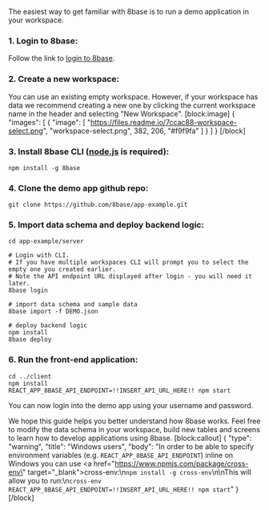 The easiest way to get familiar with 8base is to run a demo application in your workspace.

### 1. Login to 8base:
Follow the link to <a href="https://app.8base.com" target="_blank">login to 8base</a>.

### 2. Create a new workspace:
You can use an existing empty workspace. However, if your workspace has data we recommend creating a new one by clicking the current workspace name in the header and selecting "New Workspace".
[block:image]
{
  "images": [
    {
      "image": [
        "https://files.readme.io/7ccac88-workspace-select.png",
        "workspace-select.png",
        382,
        206,
        "#f9f9fa"
      ]
    }
  ]
}
[/block]
### 3. Install 8base CLI (<a href="https://nodejs.org/" target="_blank">node.js</a> is required):
```
npm install -g 8base
```

### 4. Clone the demo app github repo:
```
git clone https://github.com/8base/app-example.git
```

### 5. Import data schema and deploy backend logic:
```
cd app-example/server

# Login with CLI. 
# If you have multiple workspaces CLI will prompt you to select the empty one you created earlier.
# Note the API endpoint URL displayed after login - you will need it later.
8base login

# import data schema and sample data
8base import -f DEMO.json

# deploy backend logic
npm install
8base deploy
```

### 6. Run the front-end application:
```
cd ../client
npm install
REACT_APP_8BASE_API_ENDPOINT=!!INSERT_API_URL_HERE!! npm start
```

You can now login into the demo app using your username and password. 

We hope this guide helps you better understand how 8base works. Feel free to modify the data schema in your workspace, build new tables and screens to learn how to develop applications using 8base.
[block:callout]
{
  "type": "warning",
  "title": "Windows users",
  "body": "In order to be able to specify environment variables (e.g. `REACT_APP_8BASE_API_ENDPOINT`) inline on Windows you can use <a href=\"https://www.npmjs.com/package/cross-env\" target=\"_blank\">cross-env</a>:\n`npm install -g cross-env`\n\nThis will allow you to run:\n`cross-env REACT_APP_8BASE_API_ENDPOINT=!!INSERT_API_URL_HERE!! npm start`"
}
[/block]
